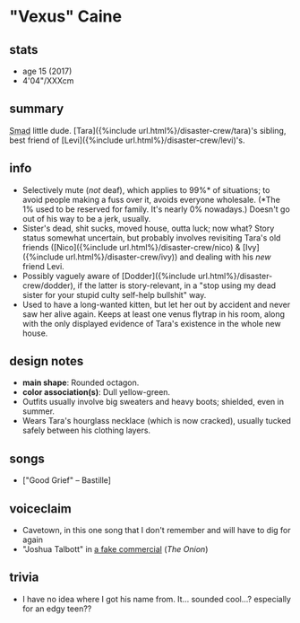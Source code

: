# "Vexus" Caine

## stats
- age 15 (2017)
- 4\'04\"/XXXcm

## summary
<abbr title="sad-mad">Smad</abbr> little dude. [Tara]({%include url.html%}/disaster-crew/tara)'s sibling, best friend of [Levi]({%include url.html%}/disaster-crew/levi)'s.

## info
- Selectively mute (*not* deaf), which applies to 99%\* of situations; to avoid people making a fuss over it, avoids everyone wholesale. (\*The 1% used to be reserved for family. It's nearly 0% nowadays.) Doesn't go out of his way to be a jerk, usually.
- Sister's dead, shit sucks, moved house, outta luck; now what? Story status somewhat uncertain, but probably involves revisiting Tara's old friends ([Nico]({%include url.html%}/disaster-crew/nico) & [Ivy]({%include url.html%}/disaster-crew/ivy)) and dealing with his *new* friend Levi.
- Possibly vaguely aware of [Dodder]({%include url.html%}/disaster-crew/dodder), if the latter is story-relevant, in a "stop using my dead sister for your stupid culty self-help bullshit" way.
- Used to have a long-wanted kitten, but let her out by accident and never saw her alive again. Keeps at least one venus flytrap in his room, along with the only displayed evidence of Tara's existence in the whole new house.

## design notes
- <b>main shape</b>: Rounded octagon.
- <b>color association(s)</b>: Dull yellow-green.
- Outfits usually involve big sweaters and heavy boots; shielded, even in summer.
- Wears Tara's hourglass necklace (which is now cracked), usually tucked safely between his clothing layers.

## songs
- ["Good Grief" – Bastille]

## voiceclaim
- Cavetown, in this one song that I don't remember and will have to dig for again
- "Joshua Talbott" in [a fake commercial](https://www.youtube.com/watch?v=BHPOZJe0Inc) (<i>The Onion</i>)

## trivia
- I have no idea where I got his name from. It... sounded cool...? especially for an edgy teen??